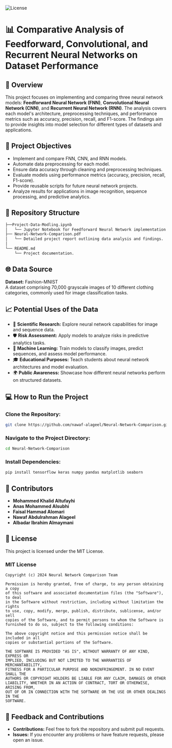 ![License](https://img.shields.io/badge/license-MIT-blue.svg)

# 📊 Comparative Analysis of Feedforward, Convolutional, and Recurrent Neural Networks on Dataset Performance

## 📄 Overview

This project focuses on implementing and comparing three neural network models: **Feedforward Neural Network (FNN)**, **Convolutional Neural Network (CNN)**, and **Recurrent Neural Network (RNN)**. The analysis covers each model's architecture, preprocessing techniques, and performance metrics such as accuracy, precision, recall, and F1-score. The findings aim to provide insights into model selection for different types of datasets and applications.

## 🚀 Project Objectives

- Implement and compare FNN, CNN, and RNN models.
- Automate data preprocessing for each model.
- Ensure data accuracy through cleaning and preprocessing techniques.
- Evaluate models using performance metrics (accuracy, precision, recall, F1-score).
- Provide reusable scripts for future neural network projects.
- Analyze results for applications in image recognition, sequence processing, and predictive analytics.

## 📂 Repository Structure

```bash
├──Project-Data-Modling.ipynb
│   └── Jupyter Notebook for Feedforward Neural Network implementation.
├── Neural-Network-Comparison.pdf
│   └── Detailed project report outlining data analysis and findings.
│
└── README.md
    └── Project documentation.
```

## 🌐 Data Source

**Dataset:** Fashion-MNIST  
A dataset comprising 70,000 grayscale images of 10 different clothing categories, commonly used for image classification tasks.

## 📈 Potential Uses of the Data

- 🔬 **Scientific Research:** Explore neural network capabilities for image and sequence data.
- 🛡️ **Risk Assessment:** Apply models to analyze risks in predictive analytics tasks.
- 🤖 **Machine Learning:** Train models to classify images, predict sequences, and assess model performance.
- 🎓 **Educational Purposes:** Teach students about neural network architectures and model evaluation.
- 🌍 **Public Awareness:** Showcase how different neural networks perform on structured datasets.

## 💻 How to Run the Project

### Clone the Repository:

```bash
git clone https://github.com/nawaf-alageel/Neural-Network-Comparison.git
```

### Navigate to the Project Directory:

```bash
cd Neural-Network-Comparison
```

### Install Dependencies:

```bash
pip install tensorflow keras numpy pandas matplotlib seaborn
```

## 📝 Contributors

- **Mohammed Khalid Altufayhi**  
- **Anas Mohammed Alsubhi**  
- **Faisal Hammad Alomari**  
- **Nawaf Abdulrahman Alageel**  
- **Albadar Ibrahim Almaymani**  

## 📜 License

This project is licensed under the MIT License.

### MIT License

```
Copyright (c) 2024 Neural Network Comparison Team

Permission is hereby granted, free of charge, to any person obtaining a copy
of this software and associated documentation files (the "Software"), to deal
in the Software without restriction, including without limitation the rights
to use, copy, modify, merge, publish, distribute, sublicense, and/or sell
copies of the Software, and to permit persons to whom the Software is
furnished to do so, subject to the following conditions:

The above copyright notice and this permission notice shall be included in all
copies or substantial portions of the Software.

THE SOFTWARE IS PROVIDED "AS IS", WITHOUT WARRANTY OF ANY KIND, EXPRESS OR
IMPLIED, INCLUDING BUT NOT LIMITED TO THE WARRANTIES OF MERCHANTABILITY,
FITNESS FOR A PARTICULAR PURPOSE AND NONINFRINGEMENT. IN NO EVENT SHALL THE
AUTHORS OR COPYRIGHT HOLDERS BE LIABLE FOR ANY CLAIM, DAMAGES OR OTHER
LIABILITY, WHETHER IN AN ACTION OF CONTRACT, TORT OR OTHERWISE, ARISING FROM,
OUT OF OR IN CONNECTION WITH THE SOFTWARE OR THE USE OR OTHER DEALINGS IN THE
SOFTWARE.
```



## 💬 Feedback and Contributions

- **Contributions:** Feel free to fork the repository and submit pull requests.  
- **Issues:** If you encounter any problems or have feature requests, please open an issue.
